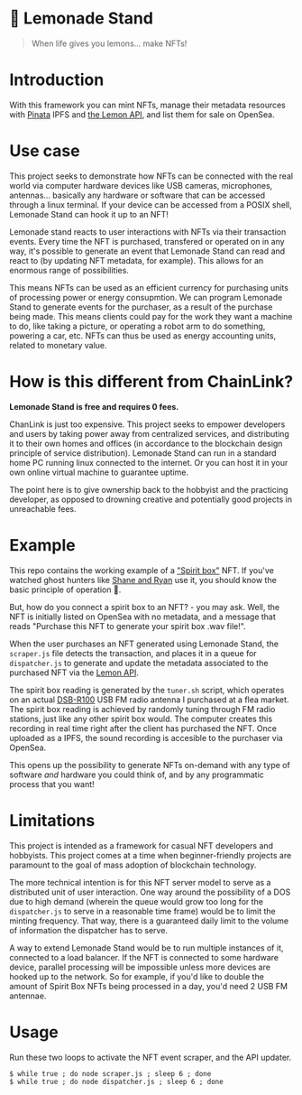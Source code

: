 # 🍋 Lemonade Stand

> When life gives you lemons... make NFTs!

# Introduction

With this framework you can mint NFTs, manage their metadata resources with [Pinata](https://pinata.cloud) IPFS and [the Lemon API](https://www.github.com/voscarmv/lemon_api), and list them for sale on OpenSea.

# Use case

This project seeks to demonstrate how NFTs can be connected with the real world via computer hardware devices like USB cameras, microphones, antennas... basically any hardware or software that can be accessed through a linux terminal. If your device can be accessed from a POSIX shell, Lemonade Stand can hook it up to an NFT!

Lemonade stand reacts to user interactions with NFTs via their transaction events. Every time the NFT is purchased, transfered or operated on in any way, it's possible to generate an event that Lemonade Stand can read and react to (by updating NFT metadata, for example). This allows for an enormous range of possibilities.

This means NFTs can be used as an efficient currency for purchasing units of processing power or energy consupmtion. We can program Lemonade Stand to generate events for the purchaser, as a result of the purchase being made. This means clients could pay for the work they want a machine to do, like taking a picture, or operating a robot arm to do something, powering a car, etc. NFTs can thus be used as energy accounting units, related to monetary value.

# How is this different from ChainLink?

**Lemonade Stand is free and requires 0 fees.**

ChanLink is just too expensive. This project seeks to empower developers and users by taking power away from centralized services, and distributing it to their own homes and offices (in accordance to the blockchain design principle of service distribution). Lemonade Stand can run in a standard home PC running linux connected to the internet. Or you can host it in your own online virtual machine to guarantee uptime.

The point here is to give ownership back to the hobbyist and the practicing developer, as opposed to drowning creative and potentially good projects in unreachable fees.

# Example

This repo contains the working example of a ["Spirit box"](https://www.youtube.com/watch?v=tQ3fKc17BIU) NFT. If you've watched ghost hunters like [Shane and Ryan](https://www.youtube.com/watch?v=XHXLbp7x3MM) use it, you should know the basic principle of operation 👻.

But, how do you connect a spirit box to an NFT? - you may ask. Well, the NFT is initially listed on OpenSea with no metadata, and a message that reads "Purchase this NFT to generate your spirit box .wav file!".

When the user purchases an NFT generated using Lemonade Stand, the `scraper.js` file detects the transaction, and places it in a queue for `dispatcher.js` to generate and update the metadata associated to the purchased NFT via the [Lemon API](https://www.github.com/voscarmv/lemon_api).

The spirit box reading is generated by the `tuner.sh` script, which operates on an actual [DSB-R100](https://angerman.net/articles/radio/) USB FM radio antenna I purchased at a flea market. The spirit box reading is achieved by randomly tuning through FM radio stations, just like any other spirit box would. The computer creates this recording in real time right after the client has purchased the NFT. Once uploaded as a IPFS, the sound recording is accesible to the purchaser via OpenSea.

This opens up the possibility to generate NFTs on-demand with any type of software *and* hardware you could think of, and by any programmatic process that you want!

# Limitations

This project is intended as a framework for casual NFT developers and hobbyists. This project comes at a time when beginner-friendly projects are paramount to the goal of mass adoption of blockchain technology.

The more technical intention is for this NFT server model to serve as a distributed unit of user interaction. One way around the possibility of a DOS due to high demand (wherein the queue would grow too long for the `dispatcher.js` to serve in a reasonable time frame) would be to limit the minting frequency. That way, there is a guaranteed daily limit to the volume of information the dispatcher has to serve.

A way to extend Lemonade Stand would be to run multiple instances of it, connected to a load balancer. If the NFT is connected to some hardware device, parallel processing will be impossible unless more devices are hooked up to the network. So for example, if you'd like to double the amount of Spirit Box NFTs being processed in a day, you'd need 2 USB FM antennae.

# Usage

Run these two loops to activate the NFT event scraper, and the API updater.

```
$ while true ; do node scraper.js ; sleep 6 ; done
$ while true ; do node dispatcher.js ; sleep 6 ; done
```
